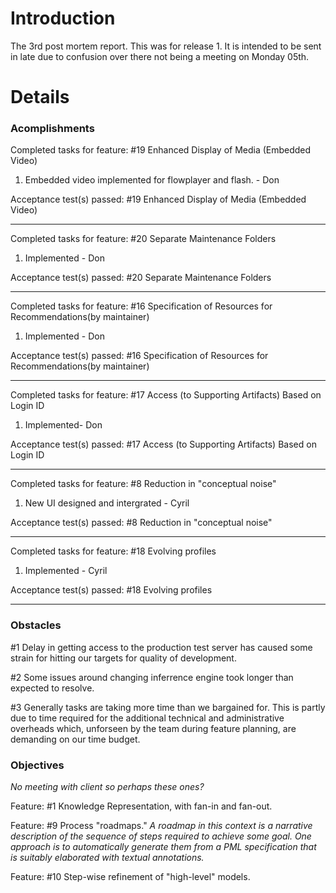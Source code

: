# Introduction #

The 3rd post mortem report.  This was for release 1.  It is intended to be sent in late due to confusion over there not being a meeting on Monday 05th.


# Details #

### Acomplishments ###

Completed tasks for feature: #19 Enhanced Display of Media (Embedded Video)

  1. Embedded video implemented for flowplayer and flash.  - Don

Acceptance test(s) passed: #19 Enhanced Display of Media (Embedded Video)

---


Completed tasks for feature: #20 Separate Maintenance Folders

  1. Implemented - Don

Acceptance test(s) passed:  #20 Separate Maintenance Folders

---


Completed tasks for feature: #16 Specification of Resources for Recommendations(by maintainer)

  1. Implemented - Don

Acceptance test(s) passed: #16 Specification of Resources for Recommendations(by maintainer)

---


Completed tasks for feature: #17 Access (to Supporting Artifacts) Based on Login ID

  1. Implemented- Don

Acceptance test(s) passed: #17 Access (to Supporting Artifacts) Based on Login ID

---


Completed tasks for feature: #8 Reduction in "conceptual noise"

  1. New UI designed and intergrated - Cyril

Acceptance test(s) passed: #8 Reduction in "conceptual noise"

---


Completed tasks for feature: #18 Evolving profiles

  1. Implemented - Cyril

Acceptance test(s) passed:  #18 Evolving profiles

---



### Obstacles ###

#1 Delay in getting access to the production test server has caused some strain for hitting our targets for quality of development.

#2 Some issues around changing inferrence engine took longer than expected to resolve.

#3 Generally tasks are taking more time than we bargained for. This is partly due to time required for the additional technical and administrative overheads which, unforseen by the team during feature planning, are demanding on our time budget.


### Objectives ###

_No meeting with client so perhaps these ones?_


Feature: #1 Knowledge Representation, with fan-in and fan-out.

Feature: #9 Process "roadmaps." _A roadmap in this context is a narrative description of the sequence of steps required to achieve some goal. One approach is to automatically generate them from a PML specification that is suitably elaborated with textual annotations._

Feature: #10 Step-wise refinement of "high-level" models.